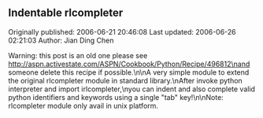 ## Indentable rlcompleter

Originally published: 2006-06-21 20:46:08
Last updated: 2006-06-26 02:21:03
Author: Jian Ding Chen

Warning: this post is an old one please see http://aspn.activestate.com/ASPN/Cookbook/Python/Recipe/496812\nand someone delete this recipe if possible.\n\nA very simple module to extend the original rlcompleter module in standard library.\nAfter invoke python interpreter and import irlcompleter,\nyou can indent and also complete valid python identifiers and keywords using a single "tab" key!\n\nNote: rlcompleter module only avail in unix platform.